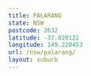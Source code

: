 ```yaml
---
title: PALARANG
state: NSW
postcode: 2632
latitude: -37.020122
longitude: 149.220453
url: /nsw/palarang/
layout: suburb
---
```

